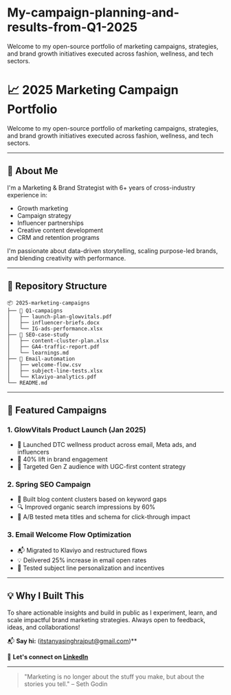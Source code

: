 # My-campaign-planning-and-results-from-Q1-2025
Welcome to my open-source portfolio of marketing campaigns, strategies, and brand growth initiatives executed across fashion, wellness, and tech sectors.
# 📈 2025 Marketing Campaign Portfolio

Welcome to my open-source portfolio of marketing campaigns, strategies, and brand growth initiatives executed across fashion, wellness, and tech sectors.

---

## 🚀 About Me
I'm a Marketing & Brand Strategist with 6+ years of cross-industry experience in:
- Growth marketing
- Campaign strategy
- Influencer partnerships
- Creative content development
- CRM and retention programs

I'm passionate about data-driven storytelling, scaling purpose-led brands, and blending creativity with performance.

---

## 📁 Repository Structure
```
📦 2025-marketing-campaigns
├── 📂 Q1-campaigns
│   ├── launch-plan-glowvitals.pdf
│   ├── influencer-briefs.docx
│   └── IG-ads-performance.xlsx
├── 📂 SEO-case-study
│   ├── content-cluster-plan.xlsx
│   ├── GA4-traffic-report.pdf
│   └── learnings.md
├── 📂 Email-automation
│   ├── welcome-flow.csv
│   ├── subject-line-tests.xlsx
│   └── Klaviyo-analytics.pdf
└── README.md
```

---

## 📌 Featured Campaigns

### 1. GlowVitals Product Launch (Jan 2025)
- 📣 Launched DTC wellness product across email, Meta ads, and influencers
- 🎯 40% lift in brand engagement
- 🧠 Targeted Gen Z audience with UGC-first content strategy

### 2. Spring SEO Campaign
- 🧩 Built blog content clusters based on keyword gaps
- 🔍 Improved organic search impressions by 60%
- 🧪 A/B tested meta titles and schema for click-through impact

### 3. Email Welcome Flow Optimization
- 📬 Migrated to Klaviyo and restructured flows
- 💡 Delivered 25% increase in email open rates
- 🧪 Tested subject line personalization and incentives

---

## 💡 Why I Built This
To share actionable insights and build in public as I experiment, learn, and scale impactful brand marketing strategies. Always open to feedback, ideas, and collaborations!

📬 **Say hi:** (itstanyasinghrajput@gmail.com)**

🔗 **Let's connect on [LinkedIn]([https://www.linkedin.com](https://www.linkedin.com/in/tanya-singhrajput/))**

---

> "Marketing is no longer about the stuff you make, but about the stories you tell." – Seth Godin
